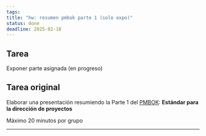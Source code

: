```yaml
---
tags:
title: "hw: resumen pmbok parte 1 (solo expo)"
status: done
deadline: 2025-02-18
---
```

## Tarea

Exponer parte asignada (en progreso)

## Tarea original

Elaborar una presentación resumiendo la Parte 1 del [PMBOK](../../source-material/misc/pdf/pmbok.pdf): **Estándar para la dirección de proyectos**

Máximo 20 minutos por grupo

---
